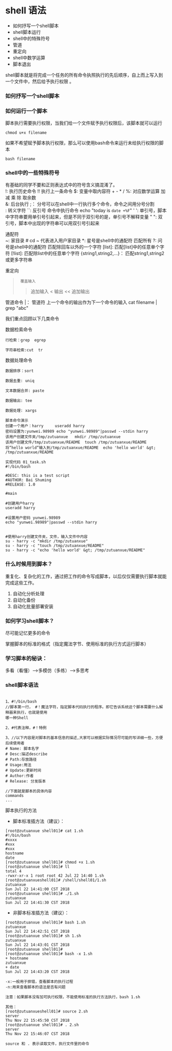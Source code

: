 # shell 语法

* 如何抒写一个shell脚本
* shell脚本运行
* shell中的特殊符号
* 管道
* 重定向
* shell中数学运算
* 脚本退出


shell脚本就是将完成一个任务的所有命令执照执行的先后顺序，自上而上写入到一个文件中，然后给予执行权限 。

### 如何抒写一个shell脚本



### 如何运行一个脚本
脚本执行需要执行权限，当我们给一个文件赋予执行权限后，该脚本就可以运行
```
chmod u+x filename
```
如果不希望赋予脚本执行权限，那么可以使用bash命令来运行未给执行权限的脚本
```
bash filename
```







### shell中的一些特殊符号


有基础的同学不要和正则表达式中的符号含义搞混淆了。    
    !:                执行历史命令   !! 执行上一条命令
    $:                变量中取内容符
    + - * / %:        对应数学运算  加 减 乘 除 取余数  
    &:                后台执行
    ;：               分号可以在shell中一行执行多个命令，命令之间用分号分割    
    \:                转义字符
    ``:               反引号 命令中执行命令    echo "today is `date +%F`"
    ' ':              单引号，脚本中字符串要用单引号引起来，但是不同于双引号的是，单引号不解释变量
    " ":              双引号，脚本中出现的字符串可以用双引号引起来

通配符    
    ~:                家目录    # cd ~ 代表进入用户家目录
    *:                星号是shell中的通配符  匹配所有
    ?:                问号是shell中的通配符  匹配除回车以外的一个字符
    [list]: 匹配[list]中的任意单个字符
[!list]: 匹配除list中的任意单个字符
{string1,string2,...}： 匹配string1,string2或更多字符串


重定向
>      覆盖输入 
>> 追加输入
< 输出
<< 追加输出

管道命令
|：               管道符 上一个命令的输出作为下一个命令的输入   cat filename | grep "abc"








我们重点回顾以下几类命令

数据检索命令

    行检索：grep  egrep

    字符串检索:cut  tr

数据处理命令       

    数据排序：sort

    数据去重: uniq

    文本数据合并: paste

    数据输出: tee

    数据处理: xargs    


```
脚本命令演示
创建一个用户：harry     useradd harry
密码设置为:yunwei.98989 echo "yunwei.98989"|passwd --stdin harry
该用户创建文件夹/tmp/zutuanxue   mkdir /tmp/zutuanxue
该用户创建文件/tmp/zutuanxue/README  touch /tmp/zutuanxue/README
将“hello world“输入到/tmp/zutuanxue/README  echo 'hello world' &gt; /tmp/zutuanxue/README

实现代码 01_task.sh
#!/bin/bash

#DESC: this is a test script 
#AUTHOR: Bai Shuming
#RELEASE: 1.0

#main 

#创建用户harry
useradd harry

#设置用户密码 yunwei.98989
echo "yunwei.98989"|passwd --stdin harry


#使用harry创建文件夹，文件，输入文件中内容
su - harry -c "mkdir /tmp/zutuanxue"
su - harry -c "touch /tmp/zutuanxue/README"
su - harry -c "echo 'hello world' &gt; /tmp/zutuanxue/README"

```


### 什么时候用到脚本？

重复化、复杂化的工作，通过把工作的命令写成脚本，以后仅仅需要执行脚本就能完成这些工作。

1. 自动化分析处理
2. 自动化备份
3. 自动化批量部署安装


### 如何学习shell脚本？

尽可能记忆更多的命令

掌握脚本的标准的格式（指定魔法字节、使用标准的执行方式运行脚本）


### 学习脚本的秘诀：

多看（看懂）——>多模仿（多练）——>多思考


### shell脚本语法

```

1、#!/bin/bash
//脚本第一行， #！魔法字符，指定脚本代码执行的程序。即它告诉系统这个脚本需要什么解释器来执行，也就是使用
哪一种Shell

2、#代表注释，#！特例 

3、//以下内容是对脚本的基本信息的描述,大家可以根据实际情况尽可能的写详细一些，方便后续使用者
# Name: 脚本名字
# Desc:描述describe
# Path:存放路径
# Usage:用法
# Update:更新时间
# Author:作者
# Release: 分发版本

//下面就是脚本的具体内容
commands
...

```

脚本执行的方法
* 脚本标准插方法（建议）：
```
[root@zutuanxue shell01]# cat 1.sh 
#!/bin/bash
#xxxx
#xxx
#xxx
hostname
date
[root@zutuanxue shell01]# chmod +x 1.sh 
[root@zutuanxue shell01]# ll
total 4
-rwxr-xr-x 1 root root 42 Jul 22 14:40 1.sh
[root@zutuanxueshell01]# /shell/shell01/1.sh 
zutuanxue
Sun Jul 22 14:41:00 CST 2018
[root@zutuanxue shell01]# ./1.sh 
zutuanxue
Sun Jul 22 14:41:30 CST 2018

```

* 非脚本标准插方法（建议）：
```
[root@zutuanxue shell01]# bash 1.sh 
zutuanxue
Sun Jul 22 14:42:51 CST 2018
[root@zutuanxue shell01]# sh 1.sh
zutuanxue
Sun Jul 22 14:43:01 CST 2018
[root@zutuanxue shell01]# 
[root@zutuanxue shell01]# bash -x 1.sh
+ hostname
zutuanxue
+ date
Sun Jul 22 14:43:20 CST 2018

-x:一般用于排错，查看脚本的执行过程
-n:用来查看脚本的语法是否有问题

注意：如果脚本没有加可执行权限，不能使用标准的执行方法执行，bash 1.sh

其他：
[root@zutuanxueshell01]# source 2.sh
server
Thu Nov 22 15:45:50 CST 2018
[root@zutuanxue shell01]# . 2.sh
server
Thu Nov 22 15:46:07 CST 2018

source 和 . 表示读取文件，执行文件里的命令

```


